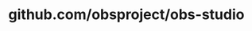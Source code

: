 ---
layout: post
title: github.com/obsproject/obs-studio
categories: link
tags: [انگلیسی, گیت‌هاب, برنامه‌نویسی]
---